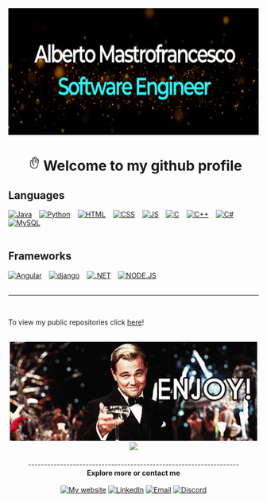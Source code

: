 <div align="center">
<img src="https://github.com/Alman8273/Alman8273/blob/main/profile.gif" width="700", height="255">
  
<div align="center">
  <h1><img src="https://github.com/Alman8273/Alman8273/blob/main/hi.gif" width="30", height="30"> Welcome to my github profile</h1>


<div align="Left">
  <h2> Languages </h2>
<a href="#" target="_blank"><img src="https://img.shields.io/badge/Java-000000?style=for-the-badge&logo=java&logoColor=orange" alt="Java"></a> &ensp;
<a href="#" target="_blank"><img src="https://img.shields.io/badge/Python-000000?style=for-the-badge&logo=python&logoColor=blue" alt="Python"></a> &ensp;
<a href="#" target="_blank"><img src="https://img.shields.io/badge/HTML5-000000?style=for-the-badge&logo=html5&logoColor=darkred" alt="HTML"></a> &ensp;
<a href="#" target="_blank"><img src="https://img.shields.io/badge/CSS3-000000?style=for-the-badge&logo=css3&logoColor=aqua" alt="CSS"></a> &ensp;
<a href="#" target="_blank"><img src="https://img.shields.io/badge/JavaScript-000000?style=for-the-badge&logo=javascript&logoColor=F7DF1E=yellow" alt="JS"></a> &ensp;
<a href="#" target="_blank"><img src="https://img.shields.io/badge/C-000000?style=for-the-badge&logo=c&logoColor=light-grey" alt="C"></a> &ensp;
<a href="#" target="_blank"><img src="https://img.shields.io/badge/C%2B%2B-000000?style=for-the-badge&logo=c%2B%2B&logoColor=lime" alt="C++"></a> &ensp;
<a href="#" target="_blank"><img src="https://img.shields.io/badge/C%23-000000?style=for-the-badge&logo=c-sharp&logoColor=purple" alt="C#"></a> &ensp;
  <a href="#" target="_blank"><img src="https://img.shields.io/badge/MySQL-000000?style=for-the-badge&logo=mysql&logoColor=pink" alt="MySQL"></a> &ensp;
<br> <br>
  
<div align="Left">
  <h2> Frameworks </h2>
<a href="#" target="_blank"><img src="https://img.shields.io/badge/Angular-000000?style=for-the-badge&logo=angular&logoColor=deeppink" alt="Angular"></a> &ensp;
<a href="#" target="_blank"><img src="https://img.shields.io/badge/Django-000000?style=for-the-badge&logo=django&logoColor=darkgreen" alt="django"></a> &ensp;
<a href="#" target="_blank"><img src="https://img.shields.io/badge/.NET-000000?style=for-the-badge&logo=dotnet&logoColor=purple" alt=".NET"></a> &ensp;
<a href="#" target="_blank"><img src="https://img.shields.io/badge/Node.js-000000?style=for-the-badge&logo=nodedotjs&logoColor=lime" alt="NODE.JS"></a> &ensp;
<br> <br>

  ----------------------------------------------------------------------------------------------------------------
 <br>
  
  To view my public repositories click [here](https://github.com/Alman8273?tab=repositories)! 
  
  <br> 
  </div>
<div align="center">
<img src="https://github.com/Alman8273/Alman8273/blob/main/enjoy-toast.gif"> </div>

  <div align="center">
 <a href="#"><img height="137px" src="https://github-readme-stats.vercel.app/api/top-langs/?username=Alman8273&hide=html&hide_title=true&hide_border=true&layout=compact&langs_count=10&exclude_repo=comp426,Redventures-Movie-Quotes&text_color=000&icon_color=fff&bg_color=0,52fa5a,4dfcff,c64dff&theme=graywhite" /></a>  <br> <br>
------------------------------------------------------------------ 
    <br>
<div align="center">
  <b>Explore more or contact me</b> <br> <br>
  <a href="https://tinyurl.com/ajm8273" target="_blank"><img src="https://img.shields.io/badge/Website-darkgreen?style=for-the-badge" alt="My website"></a>
  <a href="https://www.linkedin.com/in/alberto8273/" target="_blank"><img src="https://img.shields.io/badge/LinkedIn-blue?style=for-the-badge&logo=linkedin&logoColor=white" alt="LinkedIn"></a>
  <a href="ajmastrofrancesco@yahoo.com" target="_blank"><img src="https://img.shields.io/badge/Mail-D14836?style=for-the-badge&logo=gmail&logoColor=white" alt="Email"></a>
  <a href="https://discordapp.com/users/Alman#8273" target="_blank"><img src="https://img.shields.io/badge/Discord-871F78?style=for-the-badge&logo=discord&logoColor=white" alt="Discord"></a> 	
